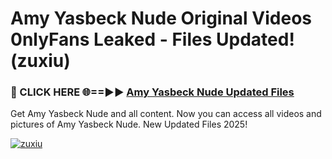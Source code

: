 # Amy Yasbeck Nude Original Videos 0nlyFans Leaked - Files Updated! (zuxiu)

<h3>🔴 CLICK HERE 🌐==►► <a href="https://tinyurl.com/52m3yx9h" rel="nofollow">Amy Yasbeck Nude Updated Files</a></h3>

Get Amy Yasbeck Nude and all content. Now you can access all videos and pictures of Amy Yasbeck Nude. New Updated Files 2025!

[![zuxiu](https://i.imgur.com/TnHtlc8.gif)](https://tinyurl.com/52m3yx9h)
